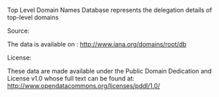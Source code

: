 Top Level Domain Names
Database represents the delegation details of top-level domains

Source:

The data is available on :
http://www.iana.org/domains/root/db

License:

These data are made available under the Public Domain Dedication and License v1.0 whose full text can be found at: http://www.opendatacommons.org/licenses/pddl/1.0/

